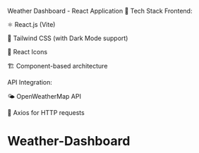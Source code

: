 Weather Dashboard - React Application
🌟 Tech Stack
Frontend:

⚛️ React.js (Vite)

🎨 Tailwind CSS (with Dark Mode support)

🔄 React Icons

🏗️ Component-based architecture

API Integration:

🌤️ OpenWeatherMap API

🔄 Axios for HTTP requests
# Weather-Dashboard
